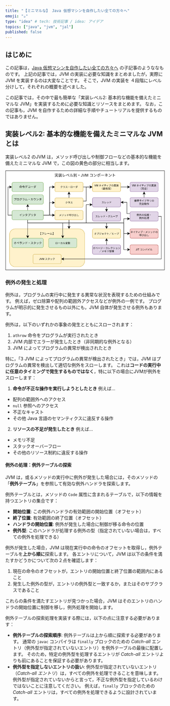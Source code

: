 ```yaml
---
title: "【ミニマルな】 Java 仮想マシンを自作したい全ての方々へ"
emoji: "☕"
type: "idea" # tech: 技術記事 / idea: アイデア
topics: ["java", "jvm", "jal"]
published: false
---
```


## はじめに

この記事は，[Java 仮想マシンを自作したい全ての方々へ](https://zenn.dev/peyang/articles/making-jvm-knowledges) の子記事のようななものです。
上記の記事では，JVM の実装に必要な知識をまとめましたが，実際に JVM を実装するのは大変なことです。
そこで，JVM の実装を ４段階にレベル分けして，それぞれの概要を述べました。

この記事では，その中で最も簡単な「実装レベル2: 基本的な機能を備えたミニマルな JVM」を実装するために必要な知識とリソースをまとめます。
なお，この記事も，JVM を自作するための詳細な手順やチュートリアルを提供するものではありません。

## 実装レベル2: 基本的な機能を備えたミニマルな JVM とは

実装レベル2 のJVM は，メソッド呼び出しや制御フローなどの基本的な機能を備えたミニマルな JVM で，この図の黄色の部分に相当します。

![JVM レベル2](/images/making-jvm-knowledges/jvm-implementation-levels.png)

### 例外の発生と処理

例外は，プログラムの実行中に発生する異常な状況を表現するための仕組みです。 例えば，ゼロ除算や配列の範囲外アクセスなどが例外の一例です。
プログラムが明示的に発生させるもの以外にも，JVM 自体が発生させる例外もあります。

例外は，以下のいずれかの事象の発生とともにスローされます：

1. `athrow` 命令をプログラムが実行されたとき
2. JVM 内部でエラーが発生したとき（非同期的な例外となる）
3. JVM によってプログラムの異常が検出されたとき

特に，「3 JVM によってプログラムの異常が検出されたとき」では，JVM はプログラムの異常を検出して適切な例外をスローします。
これは**コードの実行中に任意のタイミングで発生するものではなく**，特に以下の場合にJVMが例外をスローします：

1. **命令が不正な操作を実行しようとしたとき**
   例えば…
  - 配列の範囲外へのアクセス
  - `null` 参照へのアクセス
  - 不正なキャスト
  - その他 Java 言語のセマンティクスに違反する操作
2. **リソースの不足が発生したとき**
   例えば…
  - メモリ不足
  - スタックオーバーフロー
  - その他のリソース制約に違反する操作

#### 例外の処理：例外テーブルの探索

JVM は，或るメソッドの実行中に例外が発生した場合には，そのメソッドの「**例外テーブル**」を参照して有効な例外ハンドラを探索します。

例外テーブルとは，メソッドの `Code` 属性に含まれるテーブルで，以下の情報を持つエントリの集合です：
- **開始位置**: この例外ハンドラの有効範囲の開始位置（オフセット）
- **終了位置**: 有効範囲の終了位置（オフセット）
- **ハンドラの開始位置**: 例外が発生した場合に制御が移る命令の位置
- **例外型**: このハンドラが処理する例外の型（指定されていない場合は，すべての例外を処理できる）

例外が発生した場合，JVM は現在実行中の命令のオフセットを取得し，例外テーブルを**上から順に**探索します。 各エントリについて，JVM は以下の条件を満たすかどうかについて次の２点を確認します：
1. 現在の命令のオフセットが，エントリの開始位置と終了位置の範囲内にあること
2. 発生した例外の型が，エントリの例外型と一致するか，またはそのサブクラスであること

これらの条件を満たすエントリが見つかった場合，JVM はそのエントリのハンドラの開始位置に制御を移し，例外処理を開始します。

例外テーブルの探索処理を実装する際には，以下の点に注意する必要があります：
+ **例外テーブルの探索順序**: 例外テーブルは上から順に探索する必要があります。
  通常の `javac` コンパイラは `finally` ブロックのための *Catch-all* エントリ（例外型が指定されていないエントリ）を例外テーブルの最後に配置します。 そのため，特定の例外型を処理するエントリが *Catch-all* エントリよりも前にあることを保証する必要があります。
+ **例外型を指定しないエントリの扱い**: 例外型が指定されていないエントリ（*Catch-all エントリ*）は，すべての例外を処理できることを意味します。
  例外型が指定されていないからと言って，不正な例外型を指定しているわけではないことに注意してください。 例えば，`finally` ブロックのための *Catch-all* エントリは，すべての例外を処理できるように設計されています。
